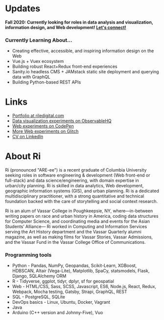 # Updates 
**Fall 2020: Currently looking for roles in data analysis and visualization, information design, and Web development! [Let's connect!](https://www.twitter.com/@riledigital/)**

### Currently Learning About...

- Creating effective, accessible, and inspiring information design on the Web
- Vue.js + Vuex ecosystem
- Building robust React+Redux front-end experiences
- Sanity.io headless CMS + JAMstack static site deployment and querying data with GraphQL
- Building Python-based REST APIs

# Links

- [Portfolio at riledigital.com](http://riledigital.com)
- [Data visualization experiments on ObservableHQ](https://observablehq.com/@rl2999)
- [Web experiments on CodePen](https://codepen.io/rl2999)
- [More Web experiments on Glitch](https://glitch.com/@riledigital)
- [CV on LinkedIn](https://www.linkedin.com/in/riledigital/)

# About Ri

Ri (pronounced "ARE-ee") is a recent graduate of Columbia University seeking roles in software engineering & development (Web front-end or full-stack) and data science/engineering, with domain expertise in urban/city planning. Ri is skilled in data analytics, Web development, geographic information systems (GIS), and urban planning. Ri is a dedicated multidisciplinary practitioner, with a strong quantitative and technical foundation backed with the care of storytelling and social context research. 

Ri is an alum of Vassar College in Poughkeepsie, NY, where—in-between writing papers on race and urban history in America, coding data structures for Computer Science, and coordinating media and events for the Asian Students’ Alliance— Ri worked in Computing and Information Services serving the Art History department and the Vassar Quarterly alumni magazine, as well as making films for Vassar Stories, Vassar Admissions, and the Vassar Fund in the Vassar College Office of Communications.

### Programming tools
- Python - Pandas, NumPy, Geopandas, Scikit-Learn, XGBoost, HDBSCAN, Altair (Vega-Lite), Matplotlib, SpaCy, statsmodels, Flask, Django, SQLAlchemy ORM
- R - Tidyverse, ggplot, tidyr, dplyr, sf for geospatial
- Web - HTML/CSS, Sass, SCSS, Javascript, ES6, Node.js, React, Redux, Webpack, Mocha testing, Gatsby, Strapi, GraphQL, REST
- SQL - PostgreSQL, SQLite
- DevOps basics - Linux, Ubuntu, Docker, Vagrant
- Java
- Arduino (C++ version and Johnny-Five), Vuo
